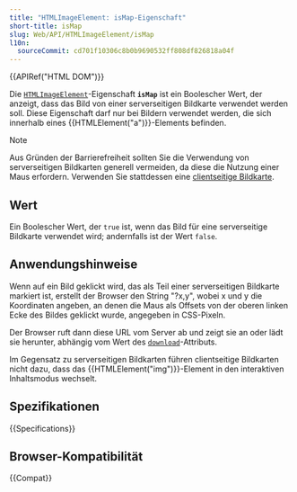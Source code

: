 ```yaml
---
title: "HTMLImageElement: isMap-Eigenschaft"
short-title: isMap
slug: Web/API/HTMLImageElement/isMap
l10n:
  sourceCommit: cd701f10306c8b0b9690532ff808df826818a04f
---
```


{{APIRef("HTML DOM")}}

Die [`HTMLImageElement`](/de/docs/Web/API/HTMLImageElement)-Eigenschaft **`isMap`** ist ein
Boolescher Wert, der anzeigt, dass das Bild von einer serverseitigen Bildkarte verwendet werden soll.
Diese Eigenschaft darf nur bei Bildern verwendet werden, die sich innerhalb eines {{HTMLElement("a")}}-Elements befinden.

> [!NOTE]
> Aus Gründen der Barrierefreiheit sollten Sie die Verwendung von
> serverseitigen Bildkarten generell vermeiden, da diese die Nutzung einer Maus erfordern. Verwenden Sie stattdessen eine [clientseitige Bildkarte](/de/docs/Web/HTML/How_to/Add_a_hit_map_on_top_of_an_image).

## Wert

Ein Boolescher Wert, der `true` ist, wenn das Bild für eine serverseitige
Bildkarte verwendet wird; andernfalls ist der Wert `false`.

## Anwendungshinweise

Wenn auf ein Bild geklickt wird, das als Teil einer serverseitigen Bildkarte markiert ist, erstellt der Browser
den String "?x,y", wobei x und y die Koordinaten angeben, an denen die
Maus als Offsets von der oberen linken Ecke des Bildes geklickt wurde, angegeben in CSS-Pixeln.

Der Browser ruft dann diese URL vom Server ab und zeigt sie an oder lädt sie herunter,
abhängig vom Wert des [`download`](/de/docs/Web/HTML/Reference/Elements/a#download)-Attributs.

Im Gegensatz zu serverseitigen Bildkarten führen clientseitige Bildkarten nicht dazu, dass das
{{HTMLElement("img")}}-Element in den interaktiven Inhaltsmodus wechselt.

## Spezifikationen

{{Specifications}}

## Browser-Kompatibilität

{{Compat}}
